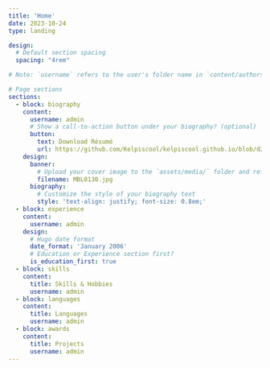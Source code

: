 ```yaml
---
title: 'Home'
date: 2023-10-24
type: landing

design:
  # Default section spacing
  spacing: "4rem"

# Note: `username` refers to the user's folder name in `content/authors/`

# Page sections
sections:
  - block: biography
    content:
      username: admin
      # Show a call-to-action button under your biography? (optional)
      button:
        text: Download Résumé
        url: https://github.com/Kelpiscool/kelpiscool.github.io/blob/d264df54fea9817ec322233f52da3600777ed7af/static/uploads/2024_june_resume.pdf
    design:
      banner:
        # Upload your cover image to the `assets/media/` folder and reference it here
        filename: MBL0130.jpg
      biography:
        # Customize the style of your biography text
        style: 'text-align: justify; font-size: 0.8em;'
  - block: experience
    content:
      username: admin
    design:
      # Hugo date format
      date_format: 'January 2006'
      # Education or Experience section first?
      is_education_first: true
  - block: skills
    content:
      title: Skills & Hobbies
      username: admin
  - block: languages
    content:
      title: Languages
      username: admin
  - block: awards
    content:
      title: Projects
      username: admin
---
```

